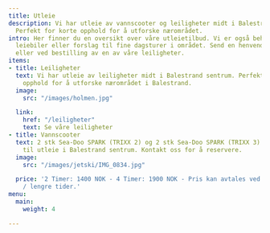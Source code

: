 ```yaml
---
title: Utleie
description: Vi har utleie av vannscooter og leiligheter midt i Balestrand sentrum.
  Perfekt for korte opphold for å utforske nærområdet.
intro: Her finner du en oversikt over våre utleietilbud. Vi er også behjelpelig med
  leiebiler eller forslag til fine dagsturer i området. Send en henvendelse på e-post
  eller ved bestilling av en av våre leiligheter.
items:
- title: Leiligheter
  text: Vi har utleie av leiligheter midt i Balestrand sentrum. Perfekt for korte
    opphold for å utforske nærområdet i Balestrand.
  image:
    src: "/images/holmen.jpg"

  link:
    href: "/leiligheter"
    text: Se våre leiligheter
- title: Vannscooter
  text: 2 stk Sea-Doo SPARK (TRIXX 2) og 2 stk Sea-Doo SPARK (TRIXX 3) vannscooterer
    til utleie i Balestrand sentrum. Kontakt oss for å reservere.
  image:
    src: "/images/jetski/IMG_0834.jpg"

  price: '2 Timer: 1400 NOK - 4 Timer: 1900 NOK - Pris kan avtales ved ønske om kortere
    / lengre tider.'
menu:
  main:
    weight: 4

---
```

